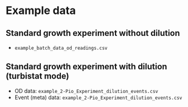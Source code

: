 # Example data

## Standard growth experiment without dilution

- `example_batch_data_od_readings.csv`

## Standard growth experiment with dilution (turbistat mode)

- OD data: `example_2-Pio_Experiment_dilution_events.csv`
- Event (meta) data: `example_2-Pio_Experiment_dilution_events.csv`
